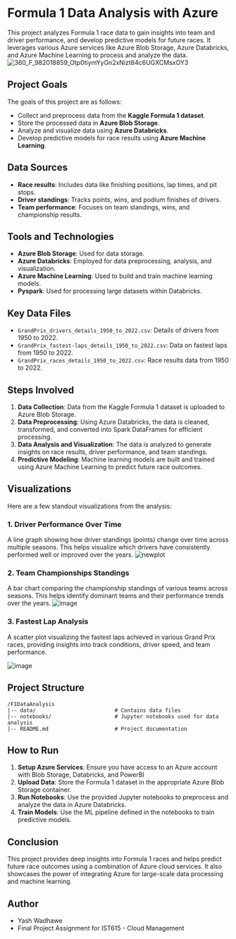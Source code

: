 
# Formula 1 Data Analysis with Azure

This project analyzes Formula 1 race data to gain insights into team and driver performance, and develop predictive models for future races. It leverages various Azure services like Azure Blob Storage, Azure Databricks, and Azure Machine Learning to process and analyze the data.
![360_F_982018859_Otp0tiymYyGn2xNizt84c6UGXCMsxOY3](https://github.com/user-attachments/assets/e265e38d-b6fb-4fa5-9706-166fb4cb7d31)


## Project Goals

The goals of this project are as follows:
- Collect and preprocess data from the **Kaggle Formula 1 dataset**.
- Store the processed data in **Azure Blob Storage**.
- Analyze and visualize data using **Azure Databricks**.
- Develop predictive models for race results using **Azure Machine Learning**.

## Data Sources

- **Race results**: Includes data like finishing positions, lap times, and pit stops.
- **Driver standings**: Tracks points, wins, and podium finishes of drivers.
- **Team performance**: Focuses on team standings, wins, and championship results.

## Tools and Technologies

- **Azure Blob Storage**: Used for data storage.
- **Azure Databricks**: Employed for data preprocessing, analysis, and visualization.
- **Azure Machine Learning**: Used to build and train machine learning models.
- **Pyspark**: Used for processing large datasets within Databricks.

## Key Data Files

- `GrandPrix_drivers_details_1950_to_2022.csv`: Details of drivers from 1950 to 2022.
- `GrandPrix_fastest-laps_details_1950_to_2022.csv`: Data on fastest laps from 1950 to 2022.
- `GrandPrix_races_details_1950_to_2022.csv`: Race results data from 1950 to 2022.

## Steps Involved

1. **Data Collection**: Data from the Kaggle Formula 1 dataset is uploaded to Azure Blob Storage.
2. **Data Preprocessing**: Using Azure Databricks, the data is cleaned, transformed, and converted into Spark DataFrames for efficient processing.
3. **Data Analysis and Visualization**: The data is analyzed to generate insights on race results, driver performance, and team standings.
4. **Predictive Modeling**: Machine learning models are built and trained using Azure Machine Learning to predict future race outcomes.

## Visualizations

Here are a few standout visualizations from the analysis:

### 1. Driver Performance Over Time
A line graph showing how driver standings (points) change over time across multiple seasons. This helps visualize which drivers have consistently performed well or improved over the years.
![newplot](https://github.com/user-attachments/assets/f0c26299-c15c-40b3-a47a-5f4467a38af3)


### 2. Team Championships Standings
A bar chart comparing the championship standings of various teams across seasons. This helps identify dominant teams and their performance trends over the years.
![image](https://github.com/user-attachments/assets/0aaada9a-6516-4fe4-a54e-0ceb51de0f34)

### 3. Fastest Lap Analysis
A scatter plot visualizing the fastest laps achieved in various Grand Prix races, providing insights into track conditions, driver speed, and team performance.

![image](https://github.com/user-attachments/assets/56c58362-c79f-4a28-8718-ce1ab4d1644d)


## Project Structure

```
/F1DataAnalysis
|-- data/                         # Contains data files
|-- notebooks/                    # Jupyter notebooks used for data analysis
|-- README.md                     # Project documentation
```

## How to Run

1. **Setup Azure Services**: Ensure you have access to an Azure account with Blob Storage, Databricks, and PowerBI
2. **Upload Data**: Store the Formula 1 dataset in the appropriate Azure Blob Storage container.
3. **Run Notebooks**: Use the provided Jupyter notebooks to preprocess and analyze the data in Azure Databricks.
4. **Train Models**: Use the ML pipeline defined in the notebooks to train predictive models.

## Conclusion

This project provides deep insights into Formula 1 races and helps predict future race outcomes using a combination of Azure cloud services. It also showcases the power of integrating Azure for large-scale data processing and machine learning.

## Author

- Yash Wadhawe
- Final Project Assignment for IST615 - Cloud Management
